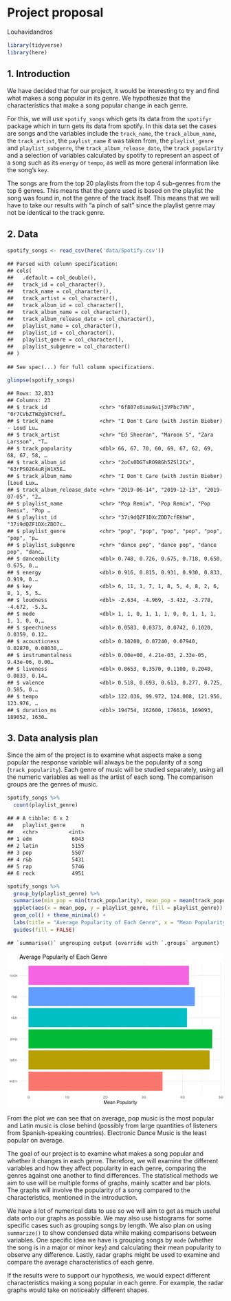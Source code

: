 Project proposal
================
Louhavidandros

``` r
library(tidyverse)
library(here)
```

## 1\. Introduction

We have decided that for our project, it would be interesting to try and
find what makes a song popular in its genre. We hypothesize that the
characteristics that make a song popular change in each genre.

For this, we will use `spotify_songs` which gets its data from the
`spotifyr` package which in turn gets its data from spotify. In this
data set the cases are songs and the variables include the `track_name`,
the `track_album_name`, the `track_artist`, the `paylist_name` it was
taken from, the `playlist_genre` and `playlist_subgenre`, the
`track_album_release_date`, the `track_popularity` and a selection of
variables calculated by spotify to represent an aspect of a song such as
its `energy` or `tempo`, as well as more general information like the
song’s `key`.

The songs are from the top 20 playlists from the top 4 sub-genres from
the top 6 genres. This means that the genre used is based on the
playlist the song was found in, not the genre of the track itself. This
means that we will have to take our results with “a pinch of salt” since
the playlist genre may not be identical to the track genre.

## 2\. Data

``` r
spotify_songs <- read_csv(here('data/Spotify.csv'))
```

    ## Parsed with column specification:
    ## cols(
    ##   .default = col_double(),
    ##   track_id = col_character(),
    ##   track_name = col_character(),
    ##   track_artist = col_character(),
    ##   track_album_id = col_character(),
    ##   track_album_name = col_character(),
    ##   track_album_release_date = col_character(),
    ##   playlist_name = col_character(),
    ##   playlist_id = col_character(),
    ##   playlist_genre = col_character(),
    ##   playlist_subgenre = col_character()
    ## )

    ## See spec(...) for full column specifications.

``` r
glimpse(spotify_songs)
```

    ## Rows: 32,833
    ## Columns: 23
    ## $ track_id                 <chr> "6f807x0ima9a1j3VPbc7VN", "0r7CVbZTWZgbTCYdf…
    ## $ track_name               <chr> "I Don't Care (with Justin Bieber) - Loud Lu…
    ## $ track_artist             <chr> "Ed Sheeran", "Maroon 5", "Zara Larsson", "T…
    ## $ track_popularity         <dbl> 66, 67, 70, 60, 69, 67, 62, 69, 68, 67, 58, …
    ## $ track_album_id           <chr> "2oCs0DGTsRO98Gh5ZSl2Cx", "63rPSO264uRjW1X5E…
    ## $ track_album_name         <chr> "I Don't Care (with Justin Bieber) [Loud Lux…
    ## $ track_album_release_date <chr> "2019-06-14", "2019-12-13", "2019-07-05", "2…
    ## $ playlist_name            <chr> "Pop Remix", "Pop Remix", "Pop Remix", "Pop …
    ## $ playlist_id              <chr> "37i9dQZF1DXcZDD7cfEKhW", "37i9dQZF1DXcZDD7c…
    ## $ playlist_genre           <chr> "pop", "pop", "pop", "pop", "pop", "pop", "p…
    ## $ playlist_subgenre        <chr> "dance pop", "dance pop", "dance pop", "danc…
    ## $ danceability             <dbl> 0.748, 0.726, 0.675, 0.718, 0.650, 0.675, 0.…
    ## $ energy                   <dbl> 0.916, 0.815, 0.931, 0.930, 0.833, 0.919, 0.…
    ## $ key                      <dbl> 6, 11, 1, 7, 1, 8, 5, 4, 8, 2, 6, 8, 1, 5, 5…
    ## $ loudness                 <dbl> -2.634, -4.969, -3.432, -3.778, -4.672, -5.3…
    ## $ mode                     <dbl> 1, 1, 0, 1, 1, 1, 0, 0, 1, 1, 1, 1, 1, 0, 0,…
    ## $ speechiness              <dbl> 0.0583, 0.0373, 0.0742, 0.1020, 0.0359, 0.12…
    ## $ acousticness             <dbl> 0.10200, 0.07240, 0.07940, 0.02870, 0.08030,…
    ## $ instrumentalness         <dbl> 0.00e+00, 4.21e-03, 2.33e-05, 9.43e-06, 0.00…
    ## $ liveness                 <dbl> 0.0653, 0.3570, 0.1100, 0.2040, 0.0833, 0.14…
    ## $ valence                  <dbl> 0.518, 0.693, 0.613, 0.277, 0.725, 0.585, 0.…
    ## $ tempo                    <dbl> 122.036, 99.972, 124.008, 121.956, 123.976, …
    ## $ duration_ms              <dbl> 194754, 162600, 176616, 169093, 189052, 1630…

## 3\. Data analysis plan

Since the aim of the project is to examine what aspects make a song
popular the response variable will always be the popularity of a song
(`track_popularity`). Each genre of music will be studied separately,
using all the numeric variables as well as the artist of each song. The
comparison groups are the genres of music.

``` r
spotify_songs %>%
  count(playlist_genre)
```

    ## # A tibble: 6 x 2
    ##   playlist_genre     n
    ##   <chr>          <int>
    ## 1 edm             6043
    ## 2 latin           5155
    ## 3 pop             5507
    ## 4 r&b             5431
    ## 5 rap             5746
    ## 6 rock            4951

``` r
spotify_songs %>%
  group_by(playlist_genre) %>%
  summarise(min_pop = min(track_popularity), mean_pop = mean(track_popularity), max_pop = max(track_popularity)) %>%
  ggplot(aes(x = mean_pop, y = playlist_genre, fill = playlist_genre)) + 
  geom_col() + theme_minimal() + 
  labs(title = "Average Popularity of Each Genre", x = "Mean Popularity", y = NULL) +
  guides(fill = FALSE)
```

    ## `summarise()` ungrouping output (override with `.groups` argument)

![](proposal_files/figure-gfm/popularity-plot-1.png)<!-- -->

From the plot we can see that on average, pop music is the most popular
and Latin music is close behind (possibly from large quantities of
listeners from Spanish-speaking countries). Electronic Dance Music is
the least popular on average.

The goal of our project is to examine what makes a song popular and
whether it changes in each genre. Therefore, we will examine the
different variables and how they affect popularity in each genre,
comparing the genres against one another to find differences. The
statistical methods we aim to use will be multiple forms of graphs,
mainly scatter and bar plots. The graphs will involve the popularity of
a song compared to the characteristics, mentioned in the introduction.

We have a lot of numerical data to use so we will aim to get as much
useful data onto our graphs as possible. We may also use histograms for
some specific cases such as grouping songs by length. We also plan on
using `summarize()` to show condensed data while making comparisons
between variables. One specific idea we have is grouping songs by `mode`
(whether the song is in a major or minor key) and calculating their mean
popularity to observe any difference. Lastly, radar graphs might be used
to examine and compare the average characteristics of each genre.

If the results were to support our hypothesis, we would expect different
characteristics making a song popular in each genre. For example, the
radar graphs would take on noticeably different shapes.
